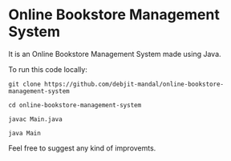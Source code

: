 # Online Bookstore Management System
It is an Online Bookstore Management System made using Java.

To run this code locally:

`git clone https://github.com/debjit-mandal/online-bookstore-management-system`

`cd online-bookstore-management-system`

`javac Main.java`

`java Main`

Feel free to suggest any kind of improvemts.
